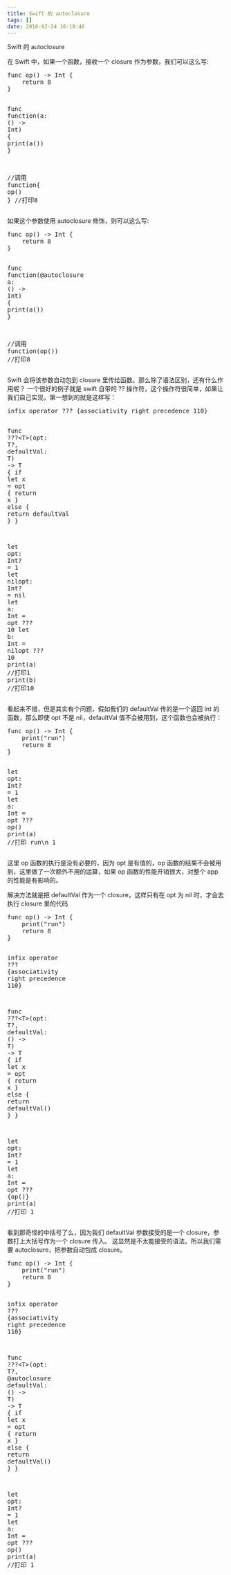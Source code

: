 ```yaml
---
title: Swift 的 autoclosure
tags: []
date: 2016-02-24 16:10:46
---
```


Swift 的 autoclosure

在 Swift 中，如果一个函数，接收一个 closure 作为参数，我们可以这么写:

<div class="codehilite"><pre><span class="kd">func</span> <span class="nf">op</span><span class="p">()</span> <span class="p">-&gt;</span> <span class="nb">Int</span> <span class="p">{</span>
    <span class="k">return</span> <span class="mi">8</span>
<span class="p">}</span>

<span class="kd">func</span> <span class="nf">function</span><span class="p">(</span><span class="n">a</span><span class="p">:</span> <span class="p">()</span> <span class="p">-&gt;</span> <span class="nb">Int</span><span class="p">)</span> <span class="p">{</span>
    <span class="bp">print</span><span class="p">(</span><span class="n">a</span><span class="p">())</span>
<span class="p">}</span>

<span class="c1">//调用</span>
<span class="n">function</span><span class="p">{</span> <span class="n">op</span><span class="p">()</span> <span class="p">}</span> <span class="c1">//打印8</span>
</pre></div>

如果这个参数使用 autoclosure 修饰，则可以这么写:

<div class="codehilite"><pre><span class="kd">func</span> <span class="nf">op</span><span class="p">()</span> <span class="p">-&gt;</span> <span class="nb">Int</span> <span class="p">{</span>
    <span class="k">return</span> <span class="mi">8</span>
<span class="p">}</span>

<span class="kd">func</span> <span class="nf">function</span><span class="p">(</span><span class="kr">@autoclosure</span> <span class="n">a</span><span class="p">:</span> <span class="p">()</span> <span class="p">-&gt;</span> <span class="nb">Int</span><span class="p">)</span> <span class="p">{</span>
    <span class="bp">print</span><span class="p">(</span><span class="n">a</span><span class="p">())</span>
<span class="p">}</span>

<span class="c1">//调用</span>
<span class="n">function</span><span class="p">(</span><span class="n">op</span><span class="p">())</span> <span class="c1">//打印8</span>
</pre></div>

Swift 会将该参数自动包到 closure 里传给函数。那么除了语法区别，还有什么作用呢？
一个很好的例子就是 swift 自带的 ?? 操作符，这个操作符很简单，如果让我们自己实现，第一想到的就是这样写：

<div class="codehilite"><pre><span class="kr">infix</span> <span class="kd">operator</span> <span class="p">???</span> <span class="p">{</span><span class="kr">associativity</span> <span class="kr">right</span> <span class="kr">precedence</span> <span class="mi">110</span><span class="p">}</span>

<span class="kd">func</span> <span class="p">???&lt;</span><span class="n">T</span><span class="p">&gt;(</span><span class="n">opt</span><span class="p">:</span> <span class="n">T</span><span class="p">?,</span> <span class="n">defaultVal</span><span class="p">:</span> <span class="n">T</span><span class="p">)</span> <span class="p">-&gt;</span> <span class="n">T</span> <span class="p">{</span>
    <span class="k">if</span> <span class="kd">let</span> <span class="nv">x</span> <span class="p">=</span> <span class="n">opt</span> <span class="p">{</span>
        <span class="k">return</span> <span class="n">x</span>
    <span class="p">}</span> <span class="k">else</span> <span class="p">{</span>
        <span class="k">return</span> <span class="n">defaultVal</span>
    <span class="p">}</span>
<span class="p">}</span>

<span class="kd">let</span> <span class="nv">opt</span><span class="p">:</span> <span class="nb">Int</span><span class="p">?</span> <span class="p">=</span> <span class="mi">1</span>
<span class="kd">let</span> <span class="nv">nilopt</span><span class="p">:</span> <span class="nb">Int</span><span class="p">?</span> <span class="p">=</span> <span class="kc">nil</span>
<span class="kd">let</span> <span class="nv">a</span><span class="p">:</span> <span class="nb">Int</span> <span class="p">=</span> <span class="n">opt</span> <span class="p">???</span> <span class="mi">10</span>
<span class="kd">let</span> <span class="nv">b</span><span class="p">:</span> <span class="nb">Int</span> <span class="p">=</span> <span class="n">nilopt</span> <span class="p">???</span> <span class="mi">10</span>
<span class="bp">print</span><span class="p">(</span><span class="n">a</span><span class="p">)</span>  <span class="c1">//打印1</span>
<span class="bp">print</span><span class="p">(</span><span class="n">b</span><span class="p">)</span>  <span class="c1">//打印10</span>
</pre></div>

看起来不错，但是其实有个问题，假如我们的 defaultVal 传的是一个返回 Int 的函数，那么即使 opt 不是 nil，defaultVal 值不会被用到，这个函数也会被执行：

<div class="codehilite"><pre><span class="kd">func</span> <span class="nf">op</span><span class="p">()</span> <span class="p">-&gt;</span> <span class="nb">Int</span> <span class="p">{</span>
    <span class="bp">print</span><span class="p">(</span><span class="s">&quot;run&quot;</span><span class="p">)</span>
    <span class="k">return</span> <span class="mi">8</span>
<span class="p">}</span>

<span class="kd">let</span> <span class="nv">opt</span><span class="p">:</span> <span class="nb">Int</span><span class="p">?</span> <span class="p">=</span> <span class="mi">1</span>
<span class="kd">let</span> <span class="nv">a</span><span class="p">:</span> <span class="nb">Int</span> <span class="p">=</span> <span class="n">opt</span> <span class="p">???</span> <span class="n">op</span><span class="p">()</span>
<span class="bp">print</span><span class="p">(</span><span class="n">a</span><span class="p">)</span>
<span class="c1">//打印 run\n 1</span>
</pre></div>

这里 op 函数的执行是没有必要的，因为 opt 是有值的，op 函数的结果不会被用到，这里做了一次额外不用的运算，如果 op 函数的性能开销很大，对整个 app 的性能是有影响的。

解决方法就是把 defaultVal 作为一个 closure，这样只有在 opt 为 nil 时，才会去执行 closure 里的代码

<div class="codehilite"><pre><span class="kd">func</span> <span class="nf">op</span><span class="p">()</span> <span class="p">-&gt;</span> <span class="nb">Int</span> <span class="p">{</span>
    <span class="bp">print</span><span class="p">(</span><span class="s">&quot;run&quot;</span><span class="p">)</span>
    <span class="k">return</span> <span class="mi">8</span>
<span class="p">}</span>

<span class="kr">infix</span> <span class="kd">operator</span> <span class="p">???</span> <span class="p">{</span><span class="kr">associativity</span> <span class="kr">right</span> <span class="kr">precedence</span> <span class="mi">110</span><span class="p">}</span>

<span class="kd">func</span> <span class="p">???&lt;</span><span class="n">T</span><span class="p">&gt;(</span><span class="n">opt</span><span class="p">:</span> <span class="n">T</span><span class="p">?,</span> <span class="n">defaultVal</span><span class="p">:</span> <span class="p">()</span> <span class="p">-&gt;</span> <span class="n">T</span><span class="p">)</span> <span class="p">-&gt;</span> <span class="n">T</span> <span class="p">{</span>
    <span class="k">if</span> <span class="kd">let</span> <span class="nv">x</span> <span class="p">=</span> <span class="n">opt</span> <span class="p">{</span>
        <span class="k">return</span> <span class="n">x</span>
    <span class="p">}</span> <span class="k">else</span> <span class="p">{</span>
        <span class="k">return</span> <span class="n">defaultVal</span><span class="p">()</span>
    <span class="p">}</span>
<span class="p">}</span>

<span class="kd">let</span> <span class="nv">opt</span><span class="p">:</span> <span class="nb">Int</span><span class="p">?</span> <span class="p">=</span> <span class="mi">1</span>
<span class="kd">let</span> <span class="nv">a</span><span class="p">:</span> <span class="nb">Int</span> <span class="p">=</span> <span class="n">opt</span> <span class="p">???</span> <span class="p">{</span><span class="n">op</span><span class="p">()}</span>
<span class="bp">print</span><span class="p">(</span><span class="n">a</span><span class="p">)</span>
<span class="c1">//打印 1</span>
</pre></div>

看到那奇怪的中括号了么，因为我们 defaultVal 参数接受的是一个 closure，参数打上大括号作为一个 closure 传入。
这显然是不太能接受的语法。所以我们需要 autoclosure，把参数自动包成 closure。

<div class="codehilite"><pre><span class="kd">func</span> <span class="nf">op</span><span class="p">()</span> <span class="p">-&gt;</span> <span class="nb">Int</span> <span class="p">{</span>
    <span class="bp">print</span><span class="p">(</span><span class="s">&quot;run&quot;</span><span class="p">)</span>
    <span class="k">return</span> <span class="mi">8</span>
<span class="p">}</span>

<span class="kr">infix</span> <span class="kd">operator</span> <span class="p">???</span> <span class="p">{</span><span class="kr">associativity</span> <span class="kr">right</span> <span class="kr">precedence</span> <span class="mi">110</span><span class="p">}</span>

<span class="kd">func</span> <span class="p">???&lt;</span><span class="n">T</span><span class="p">&gt;(</span><span class="n">opt</span><span class="p">:</span> <span class="n">T</span><span class="p">?,</span> <span class="kr">@autoclosure</span> <span class="n">defaultVal</span><span class="p">:</span> <span class="p">()</span> <span class="p">-&gt;</span> <span class="n">T</span><span class="p">)</span> <span class="p">-&gt;</span> <span class="n">T</span> <span class="p">{</span>
    <span class="k">if</span> <span class="kd">let</span> <span class="nv">x</span> <span class="p">=</span> <span class="n">opt</span> <span class="p">{</span>
        <span class="k">return</span> <span class="n">x</span>
    <span class="p">}</span> <span class="k">else</span> <span class="p">{</span>
        <span class="k">return</span> <span class="n">defaultVal</span><span class="p">()</span>
    <span class="p">}</span>
<span class="p">}</span>

<span class="kd">let</span> <span class="nv">opt</span><span class="p">:</span> <span class="nb">Int</span><span class="p">?</span> <span class="p">=</span> <span class="mi">1</span>
<span class="kd">let</span> <span class="nv">a</span><span class="p">:</span> <span class="nb">Int</span> <span class="p">=</span> <span class="n">opt</span> <span class="p">???</span> <span class="n">op</span><span class="p">()</span>
<span class="bp">print</span><span class="p">(</span><span class="n">a</span><span class="p">)</span>
<span class="c1">//打印 1</span>
</pre></div>